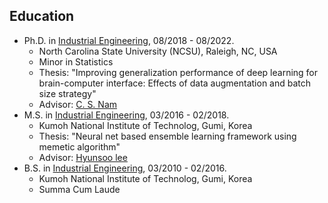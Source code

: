Education
------
* Ph.D. in [Industrial Engineering](https://www.ise.ncsu.edu/), 08/2018 - 08/2022.
  * North Carolina State University (NCSU), Raleigh, NC, USA 
  * Minor in Statistics
  * Thesis: "Improving generalization performance of deep learning for brain-computer interface: Effects of data augmentation and batch size strategy"
  * Advisor: [C. S. Nam](https://www.ise.ncsu.edu/bci/)
* M.S. in [Industrial Engineering](https://ie.kumoh.ac.kr/ie/index.do), 03/2016 - 02/2018.
  * Kumoh National Institute of Technolog, Gumi, Korea
  * Thesis: "Neural net based ensemble learning framework using memetic algorithm"
  * Advisor: [Hyunsoo lee](http://kit.kumoh.ac.kr/~hsl/)
* B.S. in [Industrial Engineering](https://ie.kumoh.ac.kr/ie/index.do), 03/2010 - 02/2016.
  * Kumoh National Institute of Technolog, Gumi, Korea
  * Summa Cum Laude
